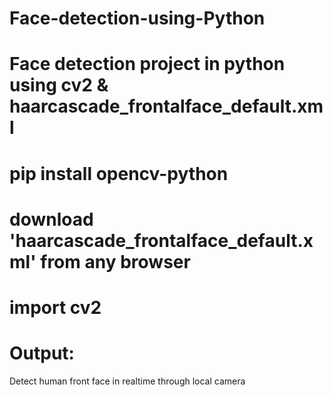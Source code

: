 # Face-detection-using-Python
# Face detection project in python using cv2 & haarcascade_frontalface_default.xml
# pip install opencv-python
# download 'haarcascade_frontalface_default.xml' from any browser
# import cv2
# Output:
Detect human front face in realtime through local camera 


